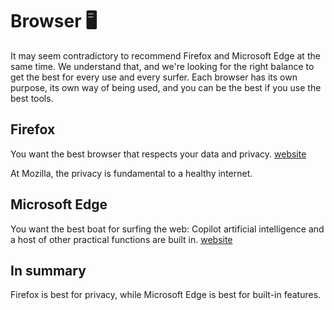 # Browser 🖥️
It may seem contradictory to recommend Firefox and Microsoft Edge at the same time. We understand that, and we're looking for the right balance to get the best for every use and every surfer. Each browser has its own purpose, its own way of being used, and you can be the best if you use the best tools.
## Firefox
You want the best browser that respects your data and privacy.
[website](https://www.mozilla.org/en-US/firefox/new/)

At Mozilla, the privacy is fundamental to a healthy internet.
## Microsoft Edge
You want the best boat for surfing the web: Copilot artificial intelligence and a host of other practical functions are built in.
[website](https://www.bing.com)
## In summary
Firefox is best for privacy, while Microsoft Edge is best for built-in features.
